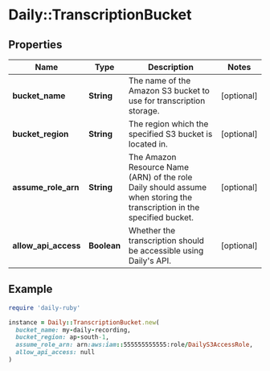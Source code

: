 # Daily::TranscriptionBucket

## Properties

| Name | Type | Description | Notes |
| ---- | ---- | ----------- | ----- |
| **bucket_name** | **String** | The name of the Amazon S3 bucket to use for transcription storage. | [optional] |
| **bucket_region** | **String** | The region which the specified S3 bucket is located in. | [optional] |
| **assume_role_arn** | **String** | The Amazon Resource Name (ARN) of the role Daily should assume when storing the transcription in the specified bucket. | [optional] |
| **allow_api_access** | **Boolean** | Whether the transcription should be accessible using Daily&#39;s API. | [optional] |

## Example

```ruby
require 'daily-ruby'

instance = Daily::TranscriptionBucket.new(
  bucket_name: my-daily-recording,
  bucket_region: ap-south-1,
  assume_role_arn: arn:aws:iam::555555555555:role/DailyS3AccessRole,
  allow_api_access: null
)
```

